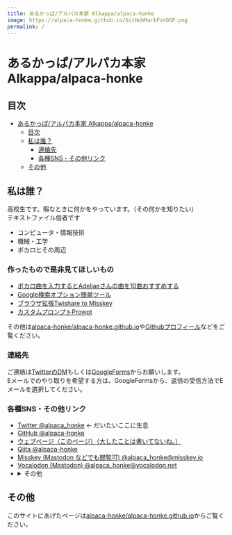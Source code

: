 ```yaml
---
title: あるかっぱ/アルパカ本家 Alkappa/alpaca-honke
image: https://alpaca-honke.github.io/GitHubMarkForOGP.png
permalink: /
---
```

# あるかっぱ/アルパカ本家 Alkappa/alpaca-honke  

## 目次  
- [あるかっぱ/アルパカ本家 Alkappa/alpaca-honke](#あるかっぱアルパカ本家-alkappaalpaca-honke)
  - [目次](#目次)
  - [私は誰？](#私は誰)
    - [連絡先](#連絡先)
    - [各種SNS・その他リンク](#各種snsその他リンク)
  - [その他](#その他)

## 私は誰？  
高校生です。暇なときに何かをやっています。（その何かを知りたい）  
テキストファイル信者です  

- コンピュータ・情報技術  
- 機械・工学  
- ボカロとその周辺  

### 作ったもので是非見てほしいもの
- [ボカロ曲を入力するとAdeliaeさんの曲を10曲おすすめする](https://alpaca-honke.github.io/ade-music/)
- [Google検索オプション簡単ツール](https://alpaca-honke.github.io/google-option)
- [ブラウザ拡張Twishare to Misskey](https://github.com/alpaca-honke/twishare-to-misskey)
- [カスタムプロンプトProwpt](https://github.com/alpaca-honke/prowpt)

その他は[alpaca-honke/alpaca-honke.github.io](https://github.com/alpaca-honke/alpaca-honke.github.io)や[Githubプロフィール](https://github.com/alpaca-honke)などをご覧ください。

### 連絡先  
ご連絡は[TwitterのDM](https://twitter.com/messages/compose?recipient_id=1438822849926500359)もしくは[GoogleForms](https://docs.google.com/forms/d/e/1FAIpQLSdRuzAmGEqDV4RRd-70JKXD0lAHE6xjEp8Qp5-Jfut-ysQMYQ/viewform)からお願いします。  
Eメールでのやり取りを希望する方は、GoogleFormsから、返信の受信方法でEメールを選択してください。  


### 各種SNS・その他リンク  
- [Twitter @alpaca_honke](https://twitter.com/alpaca_honke) <- だいたいここに生息
- [GitHub @alpaca-honke](https://github.com/alpaca-honke)  
- [ウェブページ（このページ）（大したことは書いてないね。）](https://alpaca-honke.github.io)  
- [Qiita @alpaca-honke](https://qiita.com/alpaca-honke)  
- [Misskey (Mastodon などでも閲覧可) @alpaca_honke@misskey.io](https://misskey.io/@alpaca_honke/)
- [Vocalodon (Mastodon) @alpaca_honke@vocalodon.net](https://vocalodon.net/web/accounts/354814)
- <details>
    <summary>その他</summary>
      <ul>
        <li><a href="https://spoon.onelink.me/Uuzo/yj2thiby">Spoon @alkappa_alpaca</a></li>
        <li><a href="https://twitter.com/al_alpaca">Twitter (Spoon垢) @al_alpaca</a></li>
      </ul>
  </details>

## その他
このサイトにあげたページは[alpaca-honke/alpaca-honke.github.io](https://github.com/alpaca-honke/alpaca-honke.github.io/)からご覧ください。  
